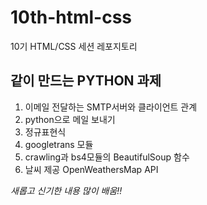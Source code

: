 # 10th-html-css
10기 HTML/CSS 세션 레포지토리

## 같이 만드는 PYTHON 과제
1. 이메일 전달하는 SMTP서버와 클라이언트 관계
2. python으로 메일 보내기
3. 정규표현식
4. googletrans 모듈
5. crawling과 bs4모듈의 BeautifulSoup 함수
6. 날씨 제공 OpenWeathersMap API

*새롭고 신기한 내용 많이 배움!!*
